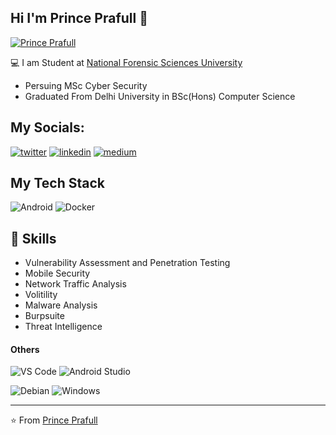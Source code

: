 ## Hi I'm Prince Prafull :tiger:


[![Prince Prafull](https://i.postimg.cc/3wCrMS9v/Purple-and-Red-Futuristic-Gaming-Youtube-Channel-Art.png)](https://postimg.cc/qtqHyGPJ)

:computer: I am Student at [National Forensic Sciences University](https://www.nfsu.ac.in/)
- Persuing MSc Cyber Security
- Graduated From Delhi University in BSc(Hons) Computer Science

## My Socials:
<a href='https://twitter.com/princeprafull3' target="_blank"><img alt='twitter' src='https://img.shields.io/badge/Twitter-100000?style=flat-square&logo=twitter&logoColor=white&labelColor=00C5F7&color=00C5F7'/></a>
<a href='https://www.linkedin.com/in/prince-prafull-19a477194/' target="_blank"><img alt='linkedin' src='https://img.shields.io/badge/Linkedin-100000?style=flat-square&logo=linkedin&logoColor=white&labelColor=1000FE&color=1000FE'/></a>
<a href='https://medium.com/@princeprafull' target="_blank"><img alt='medium' src='https://img.shields.io/badge/medium-100000?style=for-the-badge&logo=medium&logoColor=white&labelColor=black&color=black'/></a>


## My Tech Stack

![Android](http://img.shields.io/badge/-Android-3DDC84?style=flat-square&logo=android&logoColor=ffffff)
![Docker](https://img.shields.io/badge/-Docker-black?style=flat-square&logo=docker)


## :blue_book: Skills
- Vulnerability Assessment and Penetration Testing
- Mobile Security
- Network Traffic Analysis
- Volitility
- Malware Analysis
- Burpsuite
- Threat Intelligence



#### Others

![VS Code](http://img.shields.io/badge/-VS%20Code-007ACC?style=flat-square&logo=visual-studio-code&logoColor=ffffff)
![Android Studio](http://img.shields.io/badge/-Android%20Studio-3DDC84?style=flat-square&logo=android-studio&logoColor=ffffff)

![Debian](http://img.shields.io/badge/-Debian-A81D33?style=flat-square&logo=debian&logoColor=ffffff)
![Windows](http://img.shields.io/badge/-Windows-0078D6?style=flat-square&logo=windows&logoColor=ffffff)



---
⭐️ From [Prince Prafull](https://github.com/princep4)
